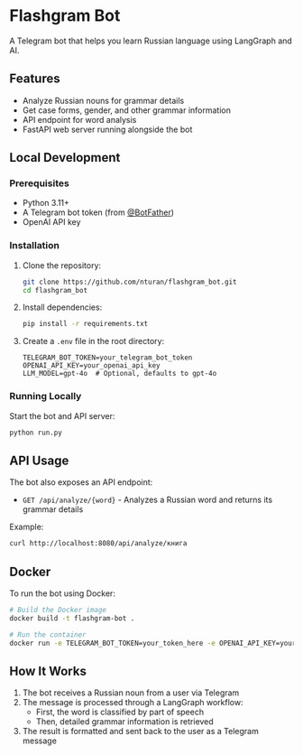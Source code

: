 # Flashgram Bot

A Telegram bot that helps you learn Russian language using LangGraph and AI.

## Features

- Analyze Russian nouns for grammar details
- Get case forms, gender, and other grammar information
- API endpoint for word analysis
- FastAPI web server running alongside the bot

## Local Development

### Prerequisites

- Python 3.11+
- A Telegram bot token (from [@BotFather](https://t.me/BotFather))
- OpenAI API key

### Installation

1. Clone the repository:
   ```bash
   git clone https://github.com/nturan/flashgram_bot.git
   cd flashgram_bot
   ```

2. Install dependencies:
   ```bash
   pip install -r requirements.txt
   ```

3. Create a `.env` file in the root directory:
   ```
   TELEGRAM_BOT_TOKEN=your_telegram_bot_token
   OPENAI_API_KEY=your_openai_api_key
   LLM_MODEL=gpt-4o  # Optional, defaults to gpt-4o
   ```

### Running Locally

Start the bot and API server:
```bash
python run.py
```

## API Usage

The bot also exposes an API endpoint:

- `GET /api/analyze/{word}` - Analyzes a Russian word and returns its grammar details

Example:
```bash
curl http://localhost:8080/api/analyze/книга
```

## Docker

To run the bot using Docker:

```bash
# Build the Docker image
docker build -t flashgram-bot .

# Run the container
docker run -e TELEGRAM_BOT_TOKEN=your_token_here -e OPENAI_API_KEY=your_key_here flashgram-bot
```

## How It Works

1. The bot receives a Russian noun from a user via Telegram
2. The message is processed through a LangGraph workflow:
   - First, the word is classified by part of speech
   - Then, detailed grammar information is retrieved
3. The result is formatted and sent back to the user as a Telegram message
